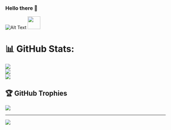 ### Hello there 👋

<!--
**he11owthere/he11owthere** is a ✨ _special_ ✨ repository because its `README.md` (this file) appears on your GitHub profile.

Here are some ideas to get you started:

- 🔭 I’m currently working on ...
- 🌱 I’m currently learning ...
- 👯 I’m looking to collaborate on ...
- 🤔 I’m looking for help with ...
- 💬 Ask me about ...
- 📫 How to reach me: ...
- 😄 Pronouns: ...
- ⚡ Fun fact: ...
-->

![Alt Text](https://media.tenor.com/D2vItfmaUnIAAAAd/vergil-speakers.gif)
<img src="https://media.giphy.com/media/vFKqnCdLPNOKc/giphy.gif" width="40" height="40" />

# 📊 GitHub Stats:
![](https://github-readme-stats.vercel.app/api?username=he11owthere&theme=dark&hide_border=false&include_all_commits=false&count_private=false)<br/>
![](https://github-readme-streak-stats.herokuapp.com/?user=he11owthere&theme=dark&hide_border=false)<br/>
![](https://github-readme-stats.vercel.app/api/top-langs/?username=he11owthere&theme=dark&hide_border=false&include_all_commits=false&count_private=false&layout=compact)

## 🏆 GitHub Trophies
![](https://github-profile-trophy.vercel.app/?username=he11owthere&theme=radical&no-frame=false&no-bg=true&margin-w=4)

---
[![](https://visitcount.itsvg.in/api?id=he11owthere&icon=0&color=0)](https://visitcount.itsvg.in)

<!-- Proudly created with GPRM ( https://gprm.itsvg.in ) -->
